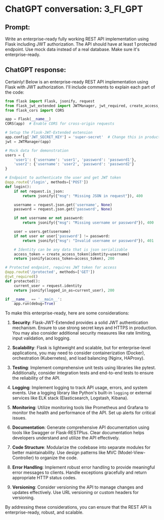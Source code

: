 # ChatGPT conversation: 3_FI_GPT #
## Prompt: ##
Write an enterprise-ready fully working REST API implementation using Flask including JWT authorization. The API should have at least 1 protected endpoint. Use mock data instead of a real database. Make sure it's enterprise-ready.

## ChatGPT response: ##
Certainly! Below is an enterprise-ready REST API implementation using Flask with JWT authorization. I'll include comments to explain each part of the code:

```python
from flask import Flask, jsonify, request
from flask_jwt_extended import JWTManager, jwt_required, create_access_token
from flask_cors import CORS

app = Flask(__name__)
CORS(app)  # Enable CORS for cross-origin requests

# Setup the Flask-JWT-Extended extension
app.config['JWT_SECRET_KEY'] = 'super-secret'  # Change this in production
jwt = JWTManager(app)

# Mock data for demonstration
users = {
    'user1': {'username': 'user1', 'password': 'password1'},
    'user2': {'username': 'user2', 'password': 'password2'}
}

# Endpoint to authenticate the user and get JWT token
@app.route('/login', methods=['POST'])
def login():
    if not request.is_json:
        return jsonify({"msg": "Missing JSON in request"}), 400

    username = request.json.get('username', None)
    password = request.json.get('password', None)

    if not username or not password:
        return jsonify({"msg": "Missing username or password"}), 400

    user = users.get(username)
    if not user or user['password'] != password:
        return jsonify({"msg": "Invalid username or password"}), 401

    # Identity can be any data that is json serializable
    access_token = create_access_token(identity=username)
    return jsonify(access_token=access_token), 200

# Protected endpoint, requires JWT token for access
@app.route('/protected', methods=['GET'])
@jwt_required()
def protected():
    current_user = request.identity
    return jsonify(logged_in_as=current_user), 200

if __name__ == '__main__':
    app.run(debug=True)
```

To make this enterprise-ready, here are some considerations:

1. **Security**: Flask-JWT-Extended provides a solid JWT authentication mechanism. Ensure to use strong secret keys and HTTPS in production. You may also consider additional security measures like rate limiting, input validation, and logging.

2. **Scalability**: Flask is lightweight and scalable, but for enterprise-level applications, you may need to consider containerization (Docker), orchestration (Kubernetes), and load balancing (Nginx, HAProxy).

3. **Testing**: Implement comprehensive unit tests using libraries like pytest. Additionally, consider integration tests and end-to-end tests to ensure the reliability of the API.

4. **Logging**: Implement logging to track API usage, errors, and system events. Use a logging library like Python's built-in `logging` or external services like ELK stack (Elasticsearch, Logstash, Kibana).

5. **Monitoring**: Utilize monitoring tools like Prometheus and Grafana to monitor the health and performance of the API. Set up alerts for critical issues.

6. **Documentation**: Generate comprehensive API documentation using tools like Swagger or Flask-RESTPlus. Clear documentation helps developers understand and utilize the API effectively.

7. **Code Structure**: Modularize the codebase into separate modules for better maintainability. Use design patterns like MVC (Model-View-Controller) to organize the code.

8. **Error Handling**: Implement robust error handling to provide meaningful error messages to clients. Handle exceptions gracefully and return appropriate HTTP status codes.

9. **Versioning**: Consider versioning the API to manage changes and updates effectively. Use URL versioning or custom headers for versioning.

By addressing these considerations, you can ensure that the REST API is enterprise-ready, robust, and scalable.